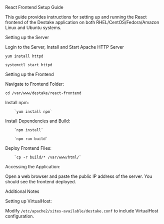 React Frontend Setup Guide 

This guide provides instructions for setting up and running the React frontend of the Destake application on both RHEL/CentOS/Fedora/Amazon Linux and Ubuntu systems. 
 

Setting up the Server 

Login to the Server, Install and Start Apache HTTP Server 

   `yum install httpd` 

   `systemctl start httpd` 

   
Setting up the Frontend 

Navigate to Frontend Folder: 

`cd /var/www/destake/react-frontend` 


Install npm: 

   		`yum install npm` 


Install Dependencies and Build: 

   		`npm install` 

   		`npm run build` 


Deploy Frontend Files: 

  		`cp -r build/* /var/www/html/` 

  
Accessing the Application: 

Open a web browser and paste the public IP address of the server. You should see the frontend deployed. 

  
Additional Notes 

Setting up VirtualHost: 

Modify `/etc/apache2/sites-available/destake.conf` to include VirtualHost configuration.  
